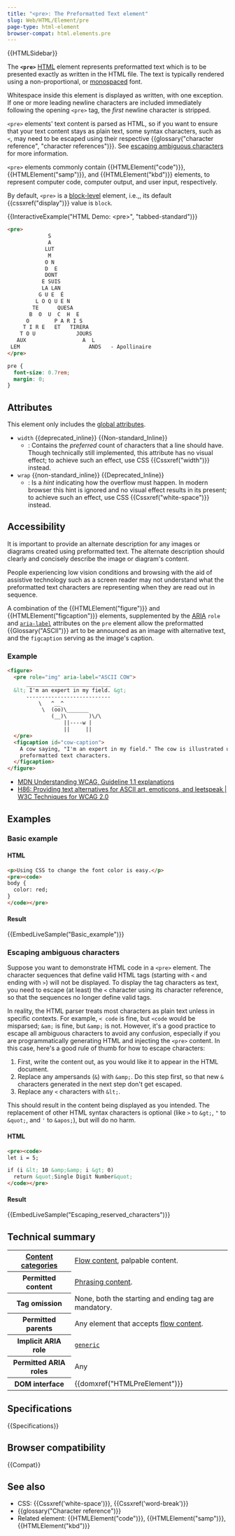 ```yaml
---
title: "<pre>: The Preformatted Text element"
slug: Web/HTML/Element/pre
page-type: html-element
browser-compat: html.elements.pre
---
```


{{HTMLSidebar}}

The **`<pre>`** [HTML](/en-US/docs/Web/HTML) element represents preformatted text which is to be presented exactly as written in the HTML file. The text is typically rendered using a non-proportional, or [monospaced](https://en.wikipedia.org/wiki/Monospaced_font) font.

Whitespace inside this element is displayed as written, with one exception. If one or more leading newline characters are included immediately following the opening `<pre>` tag, the _first_ newline character is stripped.

`<pre>` elements' text content is parsed as HTML, so if you want to ensure that your text content stays as plain text, some syntax characters, such as `<`, may need to be escaped using their respective {{glossary("character reference", "character references")}}. See [escaping ambiguous characters](#escaping_ambiguous_characters) for more information.

`<pre>` elements commonly contain {{HTMLElement("code")}}, {{HTMLElement("samp")}}, and {{HTMLElement("kbd")}} elements, to represent computer code, computer output, and user input, respectively.

By default, `<pre>` is a [block-level](/en-US/docs/Glossary/Block-level_content) element, i.e.,, its default {{cssxref("display")}} value is `block`.

{{InteractiveExample("HTML Demo: &lt;pre&gt;", "tabbed-standard")}}

```html interactive-example
<pre>
             S
             A
            LUT
             M
            O N
            D  E
            DONT
           E SUIS
           LA LAN
          G U E  É
         L O Q U E N
        TE      QUESA
       B  O  U  C  H  E
      O        P A R I S
     T I R E   ET   TIRERA
    T O U             JOURS
   AUX                  A  L
 LEM                      ANDS   - Apollinaire
</pre>
```

```css interactive-example
pre {
  font-size: 0.7rem;
  margin: 0;
}
```

## Attributes

This element only includes the [global attributes](/en-US/docs/Web/HTML/Global_attributes).

- `width` {{deprecated_inline}} {{Non-standard_Inline}}
  - : Contains the _preferred_ count of characters that a line should have. Though technically still implemented, this attribute has no visual effect; to achieve such an effect, use CSS {{Cssxref("width")}} instead.
- `wrap` {{non-standard_inline}} {{Deprecated_Inline}}
  - : Is a _hint_ indicating how the overflow must happen. In modern browser this hint is ignored and no visual effect results in its present; to achieve such an effect, use CSS {{Cssxref("white-space")}} instead.

## Accessibility

It is important to provide an alternate description for any images or diagrams created using preformatted text. The alternate description should clearly and concisely describe the image or diagram's content.

People experiencing low vision conditions and browsing with the aid of assistive technology such as a screen reader may not understand what the preformatted text characters are representing when they are read out in sequence.

A combination of the {{HTMLElement("figure")}} and {{HTMLElement("figcaption")}} elements, supplemented by the [ARIA](/en-US/docs/Web/Accessibility/ARIA) `role` and [`aria-label`](/en-US/docs/Web/Accessibility/ARIA/Reference/Attributes/aria-label) attributes on the `pre` element allow the preformatted {{Glossary("ASCII")}} art to be announced as an image with alternative text, and the `figcaption` serving as the image's caption.

### Example

```html
<figure>
  <pre role="img" aria-label="ASCII COW">
      ___________________________
  &lt; I'm an expert in my field. &gt;
      ---------------------------
          \   ^__^
           \  (oo)\_______
              (__)\       )\/\
                  ||----w |
                  ||     ||
  </pre>
  <figcaption id="cow-caption">
    A cow saying, "I'm an expert in my field." The cow is illustrated using
    preformatted text characters.
  </figcaption>
</figure>
```

- [MDN Understanding WCAG, Guideline 1.1 explanations](/en-US/docs/Web/Accessibility/Guides/Understanding_WCAG/Perceivable#guideline_1.1_—_providing_text_alternatives_for_non-text_content)
- [H86: Providing text alternatives for ASCII art, emoticons, and leetspeak | W3C Techniques for WCAG 2.0](https://www.w3.org/TR/WCAG20-TECHS/H86.html)

## Examples

### Basic example

#### HTML

```html
<p>Using CSS to change the font color is easy.</p>
<pre><code>
body {
  color: red;
}
</code></pre>
```

#### Result

{{EmbedLiveSample("Basic_example")}}

### Escaping ambiguous characters

Suppose you want to demonstrate HTML code in a `<pre>` element. The character sequences that define valid HTML tags (starting with `<` and ending with `>`) will not be displayed. To display the tag characters as text, you need to escape (at least) the `<` character using its character reference, so that the sequences no longer define valid tags.

In reality, the HTML parser treats most characters as plain text unless in specific contexts. For example, `< code` is fine, but `<code` would be misparsed; `&am;` is fine, but `&amp;` is not. However, it's a good practice to escape all ambiguous characters to avoid any confusion, especially if you are programmatically generating HTML and injecting the `<pre>` content. In this case, here's a good rule of thumb for how to escape characters:

1. First, write the content out, as you would like it to appear in the HTML document.
2. Replace any ampersands (`&`) with `&amp;`. Do this step first, so that new `&` characters generated in the next step don't get escaped.
3. Replace any `<` characters with `&lt;`.

This should result in the content being displayed as you intended. The replacement of other HTML syntax characters is optional (like `>` to `&gt;`, `"` to `&quot;`, and `'` to `&apos;`), but will do no harm.

#### HTML

```html
<pre><code>
let i = 5;

if (i &lt; 10 &amp;&amp; i &gt; 0)
  return &quot;Single Digit Number&quot;
</code></pre>
```

#### Result

{{EmbedLiveSample("Escaping_reserved_characters")}}

## Technical summary

<table class="properties">
  <tbody>
    <tr>
      <th scope="row">
        <a href="/en-US/docs/Web/HTML/Content_categories"
          >Content categories</a
        >
      </th>
      <td>
        <a href="/en-US/docs/Web/HTML/Content_categories#flow_content"
          >Flow content</a
        >, palpable content.
      </td>
    </tr>
    <tr>
      <th scope="row">Permitted content</th>
      <td>
        <a href="/en-US/docs/Web/HTML/Content_categories#phrasing_content"
          >Phrasing content</a
        >.
      </td>
    </tr>
    <tr>
      <th scope="row">Tag omission</th>
      <td>None, both the starting and ending tag are mandatory.</td>
    </tr>
    <tr>
      <th scope="row">Permitted parents</th>
      <td>
        Any element that accepts
        <a href="/en-US/docs/Web/HTML/Content_categories#flow_content"
          >flow content</a
        >.
      </td>
    </tr>
    <tr>
      <th scope="row">Implicit ARIA role</th>
      <td>
        <code
          ><a href="/en-US/docs/Web/Accessibility/ARIA/Reference/Roles/generic_role"
            >generic</a
          ></code
        >
      </td>
    </tr>
    <tr>
      <th scope="row">Permitted ARIA roles</th>
      <td>Any</td>
    </tr>
    <tr>
      <th scope="row">DOM interface</th>
      <td>{{domxref("HTMLPreElement")}}</td>
    </tr>
  </tbody>
</table>

## Specifications

{{Specifications}}

## Browser compatibility

{{Compat}}

## See also

- CSS: {{Cssxref('white-space')}}, {{Cssxref('word-break')}}
- {{glossary("Character reference")}}
- Related element: {{HTMLElement("code")}}, {{HTMLElement("samp")}}, {{HTMLElement("kbd")}}
